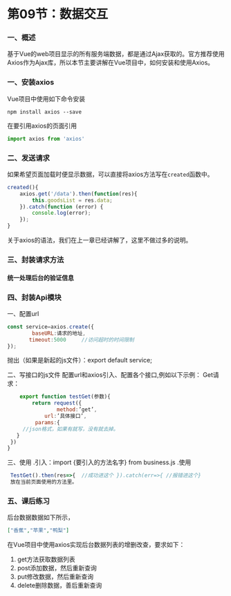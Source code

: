 # 第09节：数据交互

### 一、概述

基于Vue的web项目显示的所有服务端数据，都是通过Ajax获取的。官方推荐使用Axios作为Ajax库，所以本节主要讲解在Vue项目中，如何安装和使用Axios。

### 一、安装axios

Vue项目中使用如下命令安装

``` 
npm install axios --save
```

在要引用axios的页面引用

``` js
import axios from 'axios'
```

### 二、发送请求

如果希望页面加载时便显示数据，可以直接将axios方法写在`created`函数中。

``` js
created(){
    axios.get('/data').then(function(res){
        this.goodsList = res.data;
    }).catch(function (error) {
        console.log(error);
    });
}
```

关于axios的语法，我们在上一章已经讲解了，这里不做过多的说明。

### 三、封装请求方法

#### 统一处理后台的验证信息

### 四、封装Api模块
一、配置url
```js
const service=axios.create({
        baseURL:请求的地址,
       timeout:5000     //访问超时的时间限制
});
```

抛出（如果是新起的js文件）：export default service;

二、写接口的js文件
配置url和axios引入、配置各个接口,例如以下示例：
 Get请求：
```js
    export function testGet(参数){
        return request({
                method:’get’,
   	        url:’具体接口’,
         params:{
     //json格式，如果有就写，没有就去掉。
   }
 })
}
```
三、使用
.引入：import   {要引入的方法名字}   from   business.js
.使用
```js
 TestGet().then(res=>{  //成功进这个 }).catch(err=>{ //报错进这个}
 放在当前页面使用的方法里。
```
### 五、课后练习

后台数据数据如下所示，

``` json
["香蕉","苹果","鸭梨"]
```

在Vue项目中使用axios实现后台数据列表的增删改查，要求如下：

1. get方法获取数据列表
2. post添加数据，然后重新查询
3. put修改数据，然后重新查询
4. delete删除数据，善后重新查询


